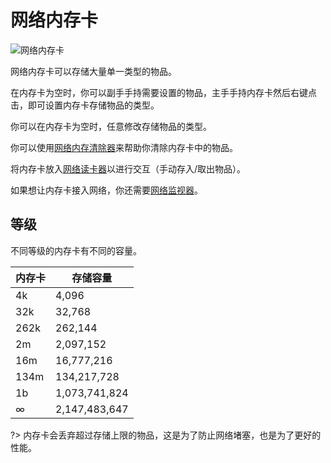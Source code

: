 # 网络内存卡

![网络内存卡](https://cdn.jsdelivr.net/gh/GuizhanCraft/Networks-Wiki/images/network-memory-cards.png ':size=25%')

网络内存卡可以存储大量单一类型的物品。

在内存卡为空时，你可以副手手持需要设置的物品，主手手持内存卡然后右键点击，即可设置内存卡存储物品的类型。

你可以在内存卡为空时，任意修改存储物品的类型。

你可以使用[网络内存清除器](/Network-Memory-Wiper)来帮助你清除内存卡中的物品。

将内存卡放入[网络读卡器](/Network-Memory-Shell)以进行交互（手动存入/取出物品）。

如果想让内存卡接入网络，你还需要[网络监视器](/Network-Monitor)。

## 等级

不同等级的内存卡有不同的容量。

| 内存卡 | 存储容量 |
| --- | ------- |
| 4k | 4,096 |
| 32k | 32,768 |
| 262k | 262,144 |
| 2m | 2,097,152 |
| 16m | 16,777,216 |
| 134m | 134,217,728 |
| 1b | 1,073,741,824 |
| ∞ | 2,147,483,647 |

?> 内存卡会丢弃超过存储上限的物品，这是为了防止网络堵塞，也是为了更好的性能。
